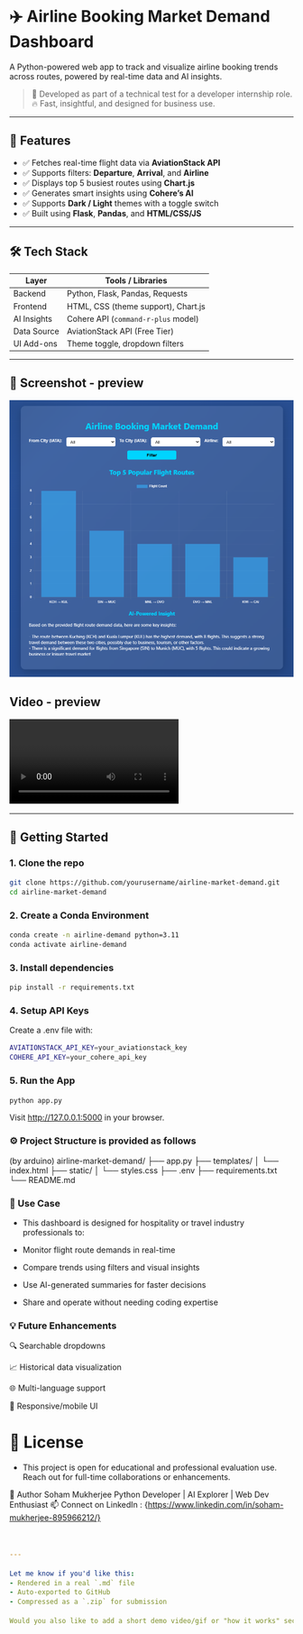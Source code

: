 # ✈️ Airline Booking Market Demand Dashboard

A Python-powered web app to track and visualize airline booking trends across routes, powered by real-time data and AI insights.

> 🧪 Developed as part of a technical test for a developer internship role.  
> 🔥 Fast, insightful, and designed for business use.

---

## 📌 Features

- ✅ Fetches real-time flight data via **AviationStack API**
- ✅ Supports filters: **Departure**, **Arrival**, and **Airline**
- ✅ Displays top 5 busiest routes using **Chart.js**
- ✅ Generates smart insights using **Cohere’s AI**
- ✅ Supports **Dark / Light** themes with a toggle switch
- ✅ Built using **Flask**, **Pandas**, and **HTML/CSS/JS**

---

## 🛠️ Tech Stack

| Layer       | Tools / Libraries                    |
|-------------|---------------------------------------|
| Backend     | Python, Flask, Pandas, Requests       |
| Frontend    | HTML, CSS (theme support), Chart.js   |
| AI Insights | Cohere API (`command-r-plus` model)   |
| Data Source | AviationStack API (Free Tier)         |
| UI Add-ons  | Theme toggle, dropdown filters        |

---

## 📸 Screenshot - preview

![Dashboard Scrrenshot](assets/Screenshot%202025-07-03%20213350.png)

## Video - preview

![Watch the video](assets/Screen%20Recording%202025-07-03%20213437.mp4)


---

## 🚀 Getting Started

### 1. Clone the repo

```bash
git clone https://github.com/yourusername/airline-market-demand.git
cd airline-market-demand
```

### 2. Create a Conda Environment

```bash
conda create -n airline-demand python=3.11
conda activate airline-demand
```

### 3. Install dependencies
```bash
pip install -r requirements.txt
```

### 4. Setup API Keys
Create a .env file with:
```bash
AVIATIONSTACK_API_KEY=your_aviationstack_key
COHERE_API_KEY=your_cohere_api_key
```

### 5. Run the App
```bash
python app.py
```
Visit http://127.0.0.1:5000 in your browser.

### ⚙️ Project Structure is provided as follows
(by arduino)
airline-market-demand/
├── app.py
├── templates/
│   └── index.html
├── static/
│   └── styles.css
├── .env
├── requirements.txt
└── README.md

### 🎯 Use Case
- This dashboard is designed for hospitality or travel industry professionals to:

- Monitor flight route demands in real-time

- Compare trends using filters and visual insights

- Use AI-generated summaries for faster decisions

- Share and operate without needing coding expertise


### 💡 Future Enhancements

🔍 Searchable dropdowns

📈 Historical data visualization

🌐 Multi-language support

📱 Responsive/mobile UI

# 📄 License
- This project is open for educational and professional evaluation use. Reach out for full-time collaborations or enhancements.

👋 Author
Soham Mukherjee
Python Developer | AI Explorer | Web Dev Enthusiast
📫 Connect on LinkedIn : {https://www.linkedin.com/in/soham-mukherjee-895966212/}


```yaml


---

Let me know if you'd like this:
- Rendered in a real `.md` file
- Auto-exported to GitHub
- Compressed as a `.zip` for submission

Would you also like to add a short demo video/gif or "how it works" section?
```
